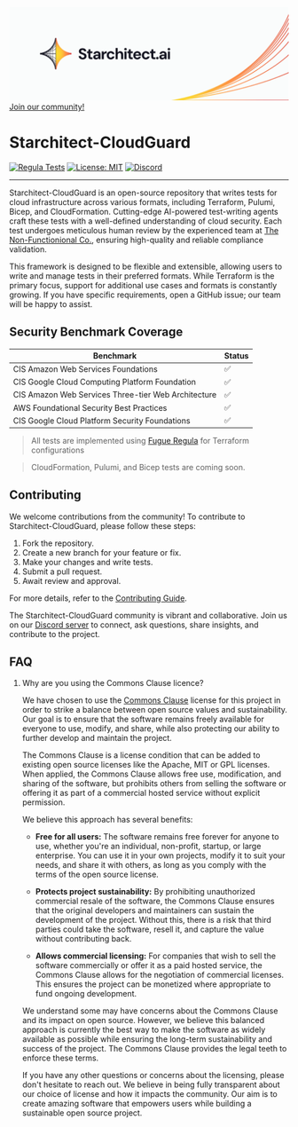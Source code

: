 [![Starchitect](./assets/starchitect.png)](https://starchitect.ai)
[Join our community!](https://discord.gg/r48ZahhA)

# Starchitect-CloudGuard

[![Regula Tests](https://github.com/nonfx/starchitect-cloudguard/actions/workflows/regula-test.yml/badge.svg)](https://github.com/nonfx/starchitect-cloudguard/actions/workflows/regula-test.yml)
[![License: MIT](https://img.shields.io/badge/License-MIT-yellow.svg)](./LICENSE)
[![Discord](https://img.shields.io/discord/1306489507499216897)](https://discord.gg/r48ZahhA)

---

Starchitect-CloudGuard is an open-source repository that writes tests for cloud infrastructure across various formats, including Terraform, Pulumi, Bicep, and CloudFormation. Cutting-edge AI-powered test-writing agents craft these tests with a well-defined understanding of cloud security. Each test undergoes meticulous human review by the experienced team at [The Non-Functionional Co.](https://nonfx.com), ensuring high-quality and reliable compliance validation.

This framework is designed to be flexible and extensible, allowing users to write and manage tests in their preferred formats. While Terraform is the primary focus, support for additional use cases and formats is constantly growing. If you have specific requirements, open a GitHub issue; our team will be happy to assist.

## Security Benchmark Coverage

| Benchmark                                           | Status |
| --------------------------------------------------- | ------ |
| CIS Amazon Web Services Foundations                 | ✅     |
| CIS Google Cloud Computing Platform Foundation      | ✅     |
| CIS Amazon Web Services Three-tier Web Architecture | ✅     |
| AWS Foundational Security Best Practices            | ✅     |
| CIS Google Cloud Platform Security Foundations      | ✅     |

> All tests are implemented using [Fugue Regula](https://github.com/fugue/regula) for Terraform configurations

> CloudFormation, Pulumi, and Bicep tests are coming soon.

## Contributing

We welcome contributions from the community! To contribute to Starchitect-CloudGuard, please follow these steps:

1. Fork the repository.
2. Create a new branch for your feature or fix.
3. Make your changes and write tests.
4. Submit a pull request.
5. Await review and approval.

For more details, refer to the [Contributing Guide](CONTRIBUTING.md).

The Starchitect-CloudGuard community is vibrant and collaborative. Join us on our [Discord server](https://discord.gg/r48ZahhA) to connect, ask questions, share insights, and contribute to the project.

## FAQ

1. Why are you using the Commons Clause licence?

   We have chosen to use the [Commons Clause](https://commonsclause.com/) license for this project in order to strike a balance between open source values and sustainability. Our goal is to ensure that the software remains freely available for everyone to use, modify, and share, while also protecting our ability to further develop and maintain the project.

   The Commons Clause is a license condition that can be added to existing open source licenses like the Apache, MIT or GPL licenses. When applied, the Commons Clause allows free use, modification, and sharing of the software, but prohibits others from selling the software or offering it as part of a commercial hosted service without explicit permission.

   We believe this approach has several benefits:

   - **Free for all users:** The software remains free forever for anyone to use, whether you're an individual, non-profit, startup, or large enterprise. You can use it in your own projects, modify it to suit your needs, and share it with others, as long as you comply with the terms of the open source license.

   - **Protects project sustainability:** By prohibiting unauthorized commercial resale of the software, the Commons Clause ensures that the original developers and maintainers can sustain the development of the project. Without this, there is a risk that third parties could take the software, resell it, and capture the value without contributing back.

   - **Allows commercial licensing:** For companies that wish to sell the software commercially or offer it as a paid hosted service, the Commons Clause allows for the negotiation of commercial licenses. This ensures the project can be monetized where appropriate to fund ongoing development.

   We understand some may have concerns about the Commons Clause and its impact on open source. However, we believe this balanced approach is currently the best way to make the software as widely available as possible while ensuring the long-term sustainability and success of the project. The Commons Clause provides the legal teeth to enforce these terms.

   If you have any other questions or concerns about the licensing, please don't hesitate to reach out. We believe in being fully transparent about our choice of license and how it impacts the community. Our aim is to create amazing software that empowers users while building a sustainable open source project.
